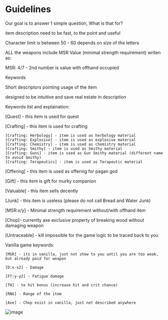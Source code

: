 # Guidelines
Our goal is to answer 1 simple question, What is that for?

item description need to be fast, to the point and useful

Character limit is between 50 - 60 depends on size of the letters

ALL the weapons include MSR Value (minimal strength requirement) writen as:

MSR: 4/7 - 2nd number is value with offhand occupied

Keywords

Short descriptors pointing usage of the item

designed to be intuitive and save real estate in description


Keywords list and explaination:

  [Quest] - this item is used for quest
  
  [Crafting] - this item is used for crafting
  
    [Crafting: Herbology] - item is used as herbology material
    [Crafting: Explosive] - item is used as explosive material
    [Crafting: Chemistry] - item is used as chemistry material
    [Crafting: Smithy] - item is used as Smithy material
    [Crafting: Guns] - item is used as Gun Smithy material (different name to avoid Smithy)
    [Crafting: Terapeutics] - item is used as Terapeutic material
  [Offering] - this item is used as offering for pagan god
  
  [Gift] - this item is gift for murky companion
  
  [Valuable] - this item sells decently
  
  [Junk] - this item is useless (please do not call Bread and Water Junk)
  
  [MSR:x/y] - Minimal strength requirement without/with offhand item
  
  [Chop]- currently axe exclusive property of breaking wood without damaging weapon

  [Untraceable] - kill impossible for the game logic to be traced back to you

Vanilla game keywords:

    [MSR] - its in vanilla, just not show to you until you are too weak, but already paid for weapon
    
    [D:x-x2] - Damage
    
    [FT:y-y2] - Fatigue damage
    
    [TH] - to hit bonus (increase hit and crit chance)
    
    [RNG] - Range of the item
    
    [Axe] - Chop exist in vanilla, just not described anywhere

![image](https://github.com/user-attachments/assets/903f90ea-efeb-4d64-9d17-6b1a72b5e1f0)

